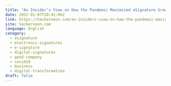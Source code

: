 ```yaml
---
title: "An Insider’s View on How the Pandemic Maximized eSignature Growth"
date: 2022-01-07T10:41:06Z
link: https://hackernoon.com/an-insiders-view-on-how-the-pandemic-maximized-esignature-growth?source=rss&utm_medium=RSS&utm_source=news.12bit.vn
site: hackernoon.com
language: English
category:
  - esignature
  - electronic-signatures
  - e-signature
  - digital-signatures
  - good-company
  - covid19
  - business
  - digital-transformation
draft: false
---
```

